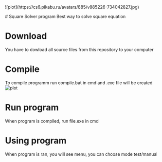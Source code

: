 <p class="aligncenter"> ![plot](https://cs6.pikabu.ru/avatars/885/v885226-734042827.jpg) </p>
# Square Solver program
Best way to solve square equation

# Download 
You have to dowload all source files from this repository to your computer
# Compile
To compile programm run compile.bat in cmd and .exe file will be created
![plot](img\compile)
# Run program
When program is compiled, run file.exe in cmd
# Using program
When program is ran, you will see menu, you can choose mode test/manual
